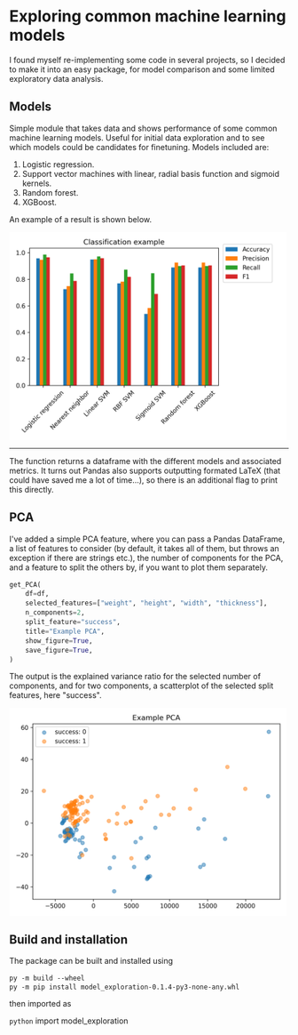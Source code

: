 # Exploring common machine learning models 

I found myself re-implementing some code in several projects, so I decided to make it into an easy package, for model comparison and some limited exploratory data analysis. 

## Models 

Simple module that takes data and shows performance of some common machine learning models. Useful for initial data exploration and to see which models could be candidates for finetuning. Models included are: 

1. Logistic regression. 
2. Support vector machines with linear, radial basis function and sigmoid kernels. 
3. Random forest. 
4. XGBoost. 

An example of a result is shown below. 

<img align="center" src="https://raw.githubusercontent.com/NielsBongers/model-exploration/main/model_overviews/Figures/Classification%20example.png" width="500"> 

---

The function returns a dataframe with the different models and associated metrics. It turns out Pandas also supports outputting formated LaTeX (that could have saved me a lot of time...), so there is an additional flag to print this directly. 

## PCA 

I've added a simple PCA feature, where you can pass a Pandas DataFrame, a list of features to consider (by default, it takes all of them, but throws an exception if there are strings etc.), the number of components for the PCA, and a feature to split the others by, if you want to plot them separately. 

```python
get_PCA(
    df=df,
    selected_features=["weight", "height", "width", "thickness"],
    n_components=2,
    split_feature="success",
    title="Example PCA",
    show_figure=True,
    save_figure=True,
)
```

The output is the explained variance ratio for the selected number of components, and for two components, a scatterplot of the selected split features, here "success". 

<img align="center" src="https://raw.githubusercontent.com/NielsBongers/model-exploration/main/model_overviews/Figures/PCA%20example.png" width="500"> 

## Build and installation 

The package can be built and installed using 

    py -m build --wheel
    py -m pip install model_exploration-0.1.4-py3-none-any.whl

then imported as 

```python```
import model_exploration
```


